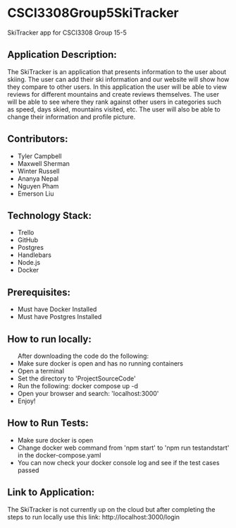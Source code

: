 # CSCI3308Group5SkiTracker
SkiTracker app for CSCI3308 Group 15-5
<h2>Application Description:</h2>
The SkiTracker is an application that presents information to the user about skiing. The user can add their ski information and our website will show how they compare to other users. In this application the user will be able to view reviews for different mountains and create reviews themselves. The user will be able to see where they rank against other users in categories such as speed, days skied, mountains visited, etc. The user will also be able to change their information and profile picture.  
<h2>Contributors:</h2>
<ul>
  <li>Tyler Campbell</li>
  <li>Maxwell Sherman</li>
  <li>Winter Russell</li>
  <li>Ananya Nepal</li>
  <li>Nguyen Pham</li>
  <li>Emerson Liu</li>
</ul>
<h2>Technology Stack:</h2>
<ul>
  <li>Trello</li>
  <li>GitHub</li>
  <li>Postgres</li>
  <li>Handlebars</li>
  <li>Node.js</li>
  <li>Docker</li>
</ul>
<h2>Prerequisites:</h2>
<ul>
  <li>Must have Docker Installed</li>
  <li>Must have Postgres Installed</li>
</ul>
<h2>How to run locally: </h2>
<ul>
After downloading the code do the following:
  <li>Make sure docker is open and has no running containers</li>
  <li>Open a terminal</li>
  <li>Set the directory to 'ProjectSourceCode'</li>
  <li>Run the following: docker compose up -d</li>
  <li>Open your browser and search: 'localhost:3000'</li>
  <li>Enjoy!</li>
</ul>
<h2>How to Run Tests:</h2>
<ul>
  <li>Make sure docker is open</li>
  <li>Change docker web command from 'npm start' to 'npm run testandstart' in the docker-compose.yaml</li>
  <li>You can now check your docker console log and see if the test cases passed</li>
</ul>
<h2>Link to Application:</h2>
The SkiTracker is not currently up on the cloud but after completing the steps to run locally use this link: http://localhost:3000/login
